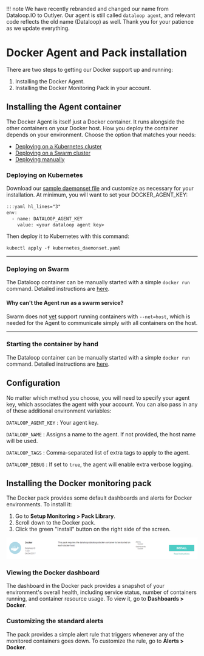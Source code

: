 !!! note
    We have recently rebranded and changed our name from Dataloop.IO to Outlyer. Our agent is still called `dataloop agent`, and relevant code reflects the old name (Dataloop) as well. Thank you for your patience as we update everything.

Docker Agent and Pack installation
==================================

There are two steps to getting our Docker support up and running:

  1. Installing the Docker Agent.
  2. Installing the Docker Monitoring Pack in your account.

## Installing the Agent container

The Docker Agent is itself just a Docker container. It runs alongside the other
containers on your Docker host. How you deploy the container depends on your
environment. Choose the option that matches your needs:

 * [Deploying on a Kubernetes cluster](#deploying-on-kubernetes)
 * [Deploying on a Swarm cluster](#deploying-on-swarm)
 * [Deploying manually](#manually-starting-the-container)

### Deploying on Kubernetes

Download our [sample daemonset file][1] and customize as necessary for your
installation. At minimum, you will want to set your DOCKER_AGENT_KEY:

    :::yaml hl_lines="3"
    env:
      - name: DATALOOP_AGENT_KEY
        value: <your dataloop agent key>

Then deploy it to Kubernetes with this command:

    kubectl apply -f kubernetes_daemonset.yaml

- - -

### Deploying on Swarm

The Dataloop container can be manually started with a simple `docker run`
command. Detailed instructions are [here](/agent/installation_docker.md).

#### Why can't the Agent run as a swarm service?

Swarm does not [yet](https://github.com/moby/moby/issues/27082) support running
containers with `--net=host`, which is needed for the Agent to communicate
simply with all containers on the host.

- - -

### Starting the container by hand

The Dataloop container can be manually started with a simple `docker run`
command. Detailed instructions are [here](/agent/installation_docker.md).


## Configuration

No matter which method you choose, you will need to specify your agent key,
which associates the agent with your account. You can also pass in any of
these additional environment variables:

`DATALOOP_AGENT_KEY`
: Your agent key.

`DATALOOP_NAME`
: Assigns a name to the agent. If not provided, the host name will be used.

`DATALOOP_TAGS`
: Comma-separated list of extra tags to apply to the agent.

`DATALOOP_DEBUG`
: If set to `true`, the agent will enable extra verbose logging.


## Installing the Docker monitoring pack

The Docker pack provides some default dashboards and alerts for Docker
environments. To install it:

 1. Go to **Setup Monitoring > Pack Library**.
 2. Scroll down to the Docker pack.
 3. Click the green "Install" button on the right side of the screen.

![Docker pack][2]

### Viewing the Docker dashboard

The dashboard in the Docker pack provides a snapshot of your environment's
overall health, including service status, number of containers running, and
container resource usage. To view it, go to **Dashboards > Docker**.

### Customizing the standard alerts

The pack provides a simple alert rule that triggers whenever any of the
monitored containers goes down. To customize the rule, go to
**Alerts > Docker**.

[1]: https://raw.githubusercontent.com/outlyerapp/docker-alpine/master/agent/kubernetes_daemonset.yaml
[2]: /img/docker_pack.png

